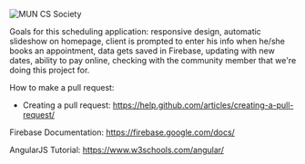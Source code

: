 ![MUN CS Society](https://blog.muncompsci.ca/wp-content/uploads/2017/09/logo-2.png)

Goals for this scheduling application: responsive design, automatic slideshow on homepage, client is prompted to enter his info when he/she books an appointment, data gets saved in Firebase, updating with new dates, ability to pay online, checking with the community member that we're doing this project for. 

How to make a pull request: 
- Creating a pull request: https://help.github.com/articles/creating-a-pull-request/

Firebase Documentation: 
https://firebase.google.com/docs/

AngularJS Tutorial: 
https://www.w3schools.com/angular/
